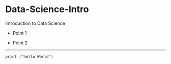 # Data-Science-Intro
Introduction to Data Science 


- Point 1

- Point 2

___

```
print ("hello World")
```
